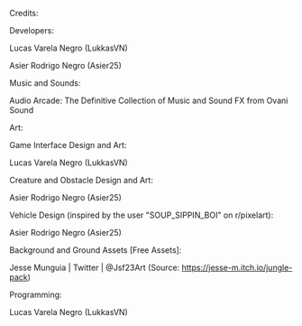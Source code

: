 Credits:



Developers:

Lucas Varela Negro (LukkasVN)

Asier Rodrigo Negro (Asier25)




Music and Sounds:

Audio Arcade: The Definitive Collection of Music and Sound FX from Ovani Sound




Art:

Game Interface Design and Art:

Lucas Varela Negro (LukkasVN)




Creature and Obstacle Design and Art:

Asier Rodrigo Negro (Asier25)




Vehicle Design (inspired by the user "SOUP_SIPPIN_BOI" on r/pixelart):

Asier Rodrigo Negro (Asier25)




Background and Ground Assets [Free Assets]:

Jesse Munguia | Twitter | @Jsf23Art (Source: https://jesse-m.itch.io/jungle-pack)


Programming:

Lucas Varela Negro (LukkasVN)
